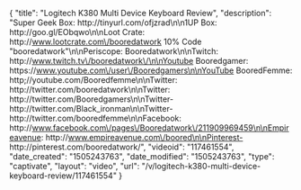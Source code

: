 {
    "title": "Logitech K380 Multi Device Keyboard Review",
    "description": "Super Geek Box: http:\/\/tinyurl.com\/ofjzrad\n\n1UP Box: http:\/\/goo.gl\/EObqwo\n\nLoot Crate: http:\/\/www.lootcrate.com\/booredatwork 10% Code \"booredatwork\"\n\nPeriscope: Booredatwork\n\nTwitch: http:\/\/www.twitch.tv\/booredatwork\/\n\nYoutube Booredgamer: https:\/\/www.youtube.com\/user\/Booredgamers\n\nYouTube BooredFemme: http;\/\/youtube.com\/Booredfemme\n\nTwitter: http:\/\/twitter.com\/booredatwork\n\nTwitter: http:\/\/twitter.com\/Booredgamers\n\nTwitter- http:\/\/twitter.com\/Black_ironman\n\nTwitter- http:\/\/twitter.com\/booredfemme\n\nFacebook: http:\/\/www.facebook.com\/pages\/Booredatwork\/211909969459\n\nEmpireavenue: http:\/\/www.empireavenue.com\/boored\n\nPinterest-  http:\/\/pinterest.com\/booredatwork\/",
    "videoid": "117461554",
    "date_created": "1505243763",
    "date_modified": "1505243763",
    "type": "captivate",
    "layout": "video",
    "url": "\/v\/logitech-k380-multi-device-keyboard-review\/117461554"
}
